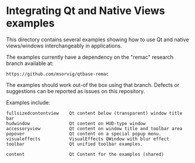 Integrating Qt and Native Views examples
==========================================================

This directory contains several examples showing how to use
Qt and native views/windows interchangeably in applications.

The examples currently have a dependency on the "remac"
research branch available at:

    https://github.com/msorvig/qtbase-remac

The examples should work out-of the box using that branch. Defects or
suggestions can be reported as issues on this repository.

Examples include:

    fullsizedcontentview    Qt content below (transparent) window title bar
    hudwindow               Qt content on HUD-type window
    accessoryview           Qt content on window title and toolbar area
    popover                 Qt content on a special popup menu.
    visualeffects           VisualEffects QWindow with blur effect
    toolbar                 Qt unified toolbar examples.

    content                 Qt Content for the examples (shared)

